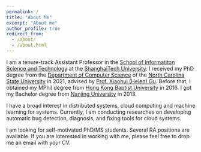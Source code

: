 ```yaml
---
permalink: /
title: "About Me"
excerpt: "About me"
author_profile: true
redirect_from: 
  - /about/
  - /about.html
---
```


I am a tenure-track Assistant Professor in the [School of Informatiton Science and Technology](https://sist.shanghaitech.edu.cn/sist_en/main.htm) at the [ShanghaiTech University](https://www.shanghaitech.edu.cn/eng/main.htm). I received my PhD degree from the [Department of Computer Science](https://www.csc.ncsu.edu) of the [North Carolina State University](https://www.ncsu.edu) in 2021, advised by [Prof. Xiaohui (Helen) Gu](https://www.csc.ncsu.edu/faculty/gu/). Before that, I obtained my MPhil degree from [Hong Kong Baptist University](http://www.hkbu.edu.hk/eng/main/index.jsp) in 2016. I got my Bachelor degree from [Nanjing University](https://www.nju.edu.cn/en/main.psp) in 2013. 

I have a broad interest in distributed systems, cloud computing and machine learning for systems. Currently, I am conducting researches on developing automatic bug detection, diagnosis, and fixing tools for cloud systems. 

I am looking for self-motivated PhD/MS students. Several RA positions are available. If you are interested in working with me, please feel free to drop me an email with your CV.




